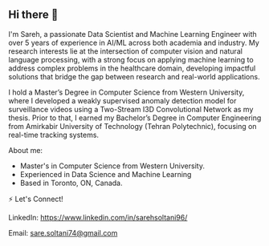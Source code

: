 ## Hi there 👋

I'm Sareh, a passionate Data Scientist and Machine Learning Engineer with over 5 years of experience in AI/ML across both academia and industry. My research interests lie at the intersection of computer vision and natural language processing, with a strong focus on applying machine learning to address complex problems in the healthcare domain, developing impactful solutions that bridge the gap between research and real-world applications.

I hold a Master’s Degree in Computer Science from Western University, where I developed a weakly supervised anomaly detection model for surveillance videos using a Two-Stream I3D Convolutional Network as my thesis. Prior to that, I earned my Bachelor’s Degree in Computer Engineering from Amirkabir University of Technology (Tehran Polytechnic), focusing on real-time tracking systems.


About me:
- Master's in Computer Science from Western University.
- Experienced in Data Science and Machine Learning
- Based in Toronto, ON, Canada.

⚡️ Let's Connect!

LinkedIn: https://www.linkedin.com/in/sarehsoltani96/ 

Email: sare.soltani74@gmail.com

<!--
**sarehsoltani/sarehsoltani** is a ✨ _special_ ✨ repository because its `README.md` (this file) appears on your GitHub profile.


Here are some ideas to get you started:

- 🔭 I’m currently working on ...
- 🌱 I’m currently learning ...
- 👯 I’m looking to collaborate on ...
- 🤔 I’m looking for help with ...
- 💬 Ask me about ...
- 📫 How to reach me: ...
- 😄 Pronouns: ...
- ⚡ Fun fact: ...
-->

